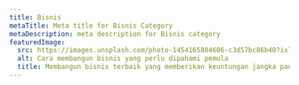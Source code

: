 ```yaml
---
title: Bisnis
metaTitle: Meta title for Bisnis Category
metaDescription: meta description for Bisnis category
featuredImage:
  src: https://images.unsplash.com/photo-1454165804606-c3d57bc86b40?ixlib=rb-1.2.1&ixid=MnwxMjA3fDB8MHxzZWFyY2h8OXx8YnVzaW5lc3N8ZW58MHx8MHx8&auto=format&fit=crop&w=500&q=60
  alt: Cara membangun bisnis yang perlu dipahami pemula
  title: Membangun bisnis terbaik yang memberikan keuntungan jangka panjang
---
```

